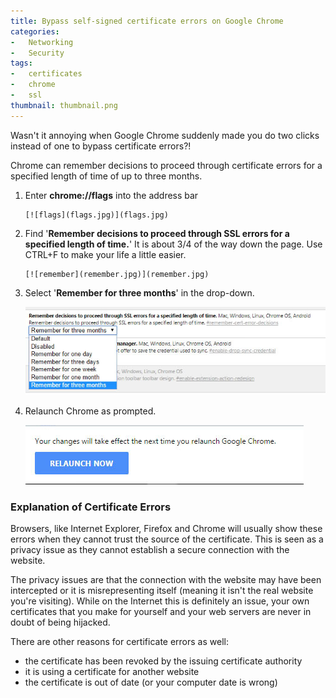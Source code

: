 ```yaml
---
title: Bypass self-signed certificate errors on Google Chrome
categories:
-   Networking
-   Security
tags:
-   certificates
-   chrome
-   ssl
thumbnail: thumbnail.png
---
```


Wasn't it annoying when Google Chrome suddenly made you do two clicks instead of one to bypass certificate errors?!

<!-- more -->

Chrome can remember decisions to proceed through certificate errors for a specified length of time of up to three months.

1.  Enter **chrome://flags** into the address bar

		[![flags](flags.jpg)](flags.jpg)

2.  Find '**Remember decisions to proceed through SSL errors for a specified length of time.**' It is about 3/4 of the way down the page. Use CTRL+F to make your life a little easier. 

		[![remember](remember.jpg)](remember.jpg)

3.  Select '**Remember for three months**' in the drop-down. 

    [![dropdown](dropdown.jpg)](dropdown.jpg)

4.  Relaunch Chrome as prompted. 

    [![relaunch](relaunch.jpg)](relaunch.jpg)

### Explanation of Certificate Errors

Browsers, like Internet Explorer, Firefox and Chrome will usually show these errors when they cannot trust the source of the certificate. This is seen as a privacy issue as they cannot establish a secure connection with the website.

The privacy issues are that the connection with the website may have been intercepted or it is misrepresenting itself (meaning it isn't the real website you're visiting). While on the Internet this is definitely an issue, your own certificates that you make for yourself and your web servers are never in doubt of being hijacked.

There are other reasons for certificate errors as well:

*   the certificate has been revoked by the issuing certificate authority
*   it is using a certificate for another website
*   the certificate is out of date (or your computer date is wrong)
